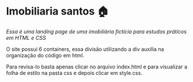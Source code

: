 # Imobiliaria santos 🏠

*Essa é uma landing page de uma imobiliária fictícia para estudos práticos em HTML e CSS*

O site possui 6 containers, essa divisão utilizando a div auxilia na organização do código em html. 

Para revisa-lo basta apenas clicar no arquivo index.html e para visualizar a folha de estilo na pasta css e depois clicar em style.css.



